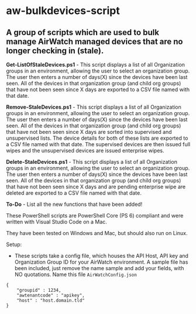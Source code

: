 # aw-bulkdevices-script
## A group of scripts which are used to bulk manage AirWatch managed devices that are no longer checking in (stale).

**Get-ListOfStaleDevices.ps1** - This script displays a list of all Organization groups in an environment, allowing the user to select an organization group. 
The user then enters a number of days(X) since the devices have been last seen.
All of the devices in that organization group (and child org groups) that have not been seen since X days are exported to a CSV file named with that date.


**Remove-StaleDevices.ps1** - This script displays a list of all Organization groups in an environment, allowing the user to select an organization group. 
The user then enters a number of days(X) since the devices have been last seen.
All of the devices in that organization group (and child org groups) that have not been seen since X days are sorted into supervised and unsupervised lists. The device details for both of these lists are exported to a CSV file named with that date.
The supervised devices are then issued full wipes and the unsupervised devices are issued enterprise wipes.


**Delete-StaleDevices.ps1** - This script displays a list of all Organization groups in an environment, allowing the user to select an organization group. 
The user then enters a number of days(X) since the devices have been last seen.
All of the devices in that organization group (and child org groups) that have not been seen since X days and are pending enterprise wipe are deleted are exported to a CSV file named with that date.

**To-Do** - List all the new functions that have been added!

These PowerShell scripts are PowerShell Core (PS 6) compliant and were written with Visual Studio Code on a Mac. 

They have been tested on Windows and Mac, but should also run on Linux. 

Setup:
* These scripts take a config file, which houses the API Host, API key and Organization Group ID for your AirWatch environment. A sample file has been included, just remove the name sample and add your fields, with NO quotations. Name this file `AirWatchConfig.json`
```
{
    "groupid" : 1234,
    "awtenantcode" : "apikey",
    "host" : "host.domain.tld"
}
```

